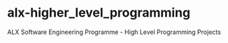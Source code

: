 # alx-higher_level_programming
ALX Software Engineering Programme - High Level Programming Projects
